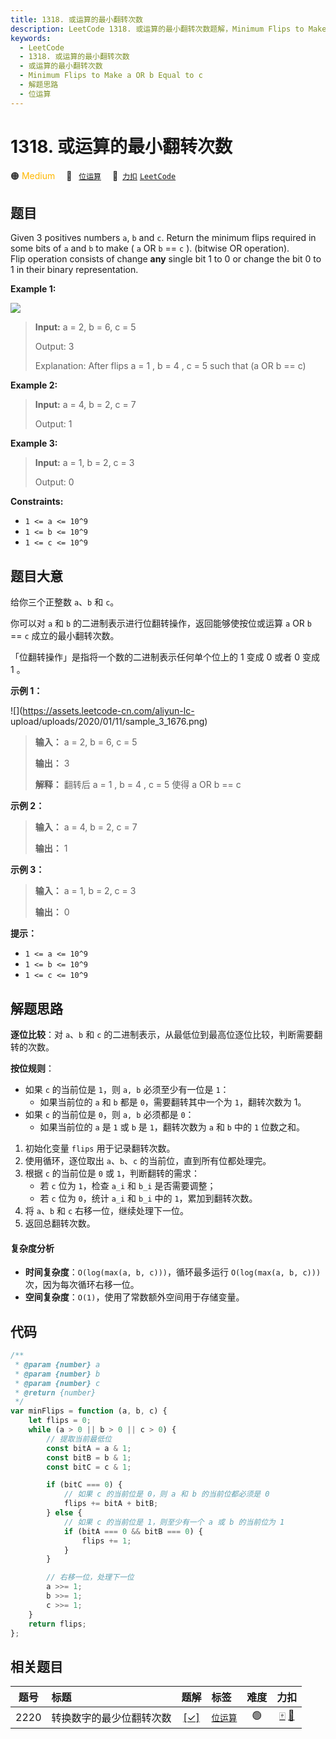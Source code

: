 ```yaml
---
title: 1318. 或运算的最小翻转次数
description: LeetCode 1318. 或运算的最小翻转次数题解，Minimum Flips to Make a OR b Equal to c，包含解题思路、复杂度分析以及完整的 JavaScript 代码实现。
keywords:
  - LeetCode
  - 1318. 或运算的最小翻转次数
  - 或运算的最小翻转次数
  - Minimum Flips to Make a OR b Equal to c
  - 解题思路
  - 位运算
---
```


# 1318. 或运算的最小翻转次数

🟠 <font color=#ffb800>Medium</font>&emsp; 🔖&ensp; [`位运算`](/tag/bit-manipulation.md)&emsp; 🔗&ensp;[`力扣`](https://leetcode.cn/problems/minimum-flips-to-make-a-or-b-equal-to-c) [`LeetCode`](https://leetcode.com/problems/minimum-flips-to-make-a-or-b-equal-to-c)

## 题目

Given 3 positives numbers `a`, `b` and `c`. Return the minimum flips required
in some bits of `a` and `b` to make ( `a` OR `b` == `c` ). (bitwise OR
operation).  
Flip operation consists of change **any** single bit 1 to 0 or change the bit
0 to 1 in their binary representation.

**Example 1:**

![](https://assets.leetcode.com/uploads/2020/01/06/sample_3_1676.png)

> **Input:** a = 2, b = 6, c = 5
>
> Output: 3
>
> Explanation: After flips a = 1 , b = 4 , c = 5 such that (a OR b == c)

**Example 2:**

> **Input:** a = 4, b = 2, c = 7
>
> Output: 1

**Example 3:**

> **Input:** a = 1, b = 2, c = 3
>
> Output: 0

**Constraints:**

- `1 <= a <= 10^9`
- `1 <= b <= 10^9`
- `1 <= c <= 10^9`

## 题目大意

给你三个正整数 `a`、`b` 和 `c`。

你可以对 `a` 和 `b` 的二进制表示进行位翻转操作，返回能够使按位或运算 `a` OR `b` == `c` 成立的最小翻转次数。

「位翻转操作」是指将一个数的二进制表示任何单个位上的 1 变成 0 或者 0 变成 1 。

**示例 1：**

![](https://assets.leetcode-cn.com/aliyun-lc-
upload/uploads/2020/01/11/sample_3_1676.png)

> **输入：** a = 2, b = 6, c = 5
>
> **输出：** 3
>
> **解释：** 翻转后 a = 1 , b = 4 , c = 5 使得 a OR b == c

**示例 2：**

> **输入：** a = 4, b = 2, c = 7
>
> **输出：** 1

**示例 3：**

> **输入：** a = 1, b = 2, c = 3
>
> **输出：** 0

**提示：**

- `1 <= a <= 10^9`
- `1 <= b <= 10^9`
- `1 <= c <= 10^9`

## 解题思路

**逐位比较**：对 `a`、`b` 和 `c` 的二进制表示，从最低位到最高位逐位比较，判断需要翻转的次数。

**按位规则**：

- 如果 `c` 的当前位是 `1`，则 `a, b` 必须至少有一位是 `1`：
  - 如果当前位的 `a` 和 `b` 都是 `0`，需要翻转其中一个为 `1`，翻转次数为 1。
- 如果 `c` 的当前位是 `0`，则 `a, b` 必须都是 `0`：
  - 如果当前位的 `a` 是 `1` 或 `b` 是 `1`，翻转次数为 `a` 和 `b` 中的 `1` 位数之和。

1. 初始化变量 `flips` 用于记录翻转次数。
2. 使用循环，逐位取出 `a`、`b`、`c` 的当前位，直到所有位都处理完。
3. 根据 `c` 的当前位是 `0` 或 `1`，判断翻转的需求：
   - 若 `c` 位为 `1`，检查 `a_i` 和 `b_i` 是否需要调整；
   - 若 `c` 位为 `0`，统计 `a_i` 和 `b_i` 中的 `1`，累加到翻转次数。
4. 将 `a`、`b` 和 `c` 右移一位，继续处理下一位。
5. 返回总翻转次数。

#### 复杂度分析

- **时间复杂度**：`O(log(max(a, b, c)))`，循环最多运行 `O(log(max(a, b, c)))` 次，因为每次循环右移一位。
- **空间复杂度**：`O(1)`，使用了常数额外空间用于存储变量。

## 代码

```javascript
/**
 * @param {number} a
 * @param {number} b
 * @param {number} c
 * @return {number}
 */
var minFlips = function (a, b, c) {
	let flips = 0;
	while (a > 0 || b > 0 || c > 0) {
		// 提取当前最低位
		const bitA = a & 1;
		const bitB = b & 1;
		const bitC = c & 1;

		if (bitC === 0) {
			// 如果 c 的当前位是 0，则 a 和 b 的当前位都必须是 0
			flips += bitA + bitB;
		} else {
			// 如果 c 的当前位是 1，则至少有一个 a 或 b 的当前位为 1
			if (bitA === 0 && bitB === 0) {
				flips += 1;
			}
		}

		// 右移一位，处理下一位
		a >>= 1;
		b >>= 1;
		c >>= 1;
	}
	return flips;
};
```

## 相关题目

<!-- prettier-ignore -->
| 题号 | 标题 | 题解 | 标签 | 难度 | 力扣 |
| :------: | :------ | :------: | :------ | :------: | :------: |
| 2220 | 转换数字的最少位翻转次数 | [[✓]](/problem/2220.md) |  [`位运算`](/tag/bit-manipulation.md) | 🟢 | [🀄️](https://leetcode.cn/problems/minimum-bit-flips-to-convert-number) [🔗](https://leetcode.com/problems/minimum-bit-flips-to-convert-number) |